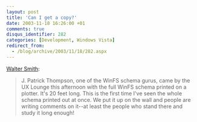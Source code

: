 ```yaml
---
layout: post
title: 'Can I get a copy?'
date: 2003-11-18 16:26:00 +01
comments: true
disqus_identifier: 282
categories: [Development, Windows Vista]
redirect_from:
  - /blog/archive/2003/11/18/282.aspx
---
```


[Walter Smith](http://walteratwork.com/PermaLink.aspx?guid=14be6a10-f92f-4586-9a64-082c8645e812):

> J. Patrick Thompson, one of the WinFS schema gurus, came by the UX Lounge this afternoon with the full WinFS schema printed on a plotter. It's 20 feet long. This is the first time I've seen the whole schema printed out at once. We put it up on the wall and people are writing comments on it--at least the people who stand there and study it long enough!

